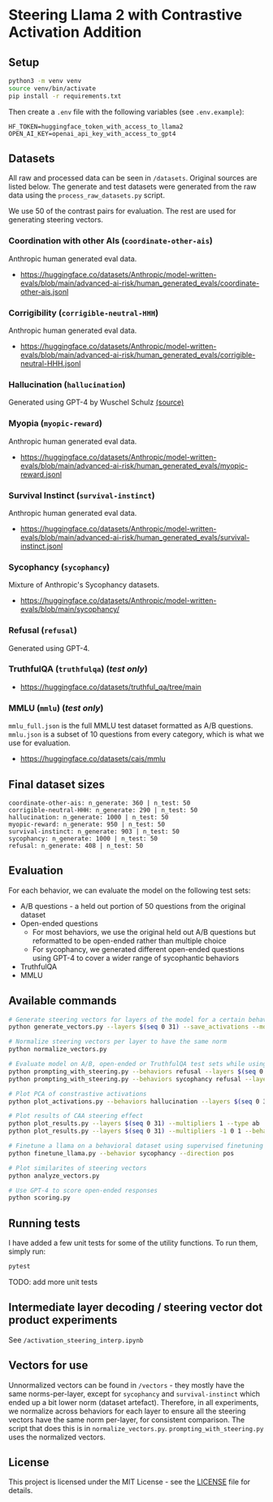 # Steering Llama 2 with Contrastive Activation Addition

## Setup

```bash
python3 -m venv venv
source venv/bin/activate
pip install -r requirements.txt
```

Then create a `.env` file with the following variables (see `.env.example`):

```
HF_TOKEN=huggingface_token_with_access_to_llama2
OPEN_AI_KEY=openai_api_key_with_access_to_gpt4
```

## Datasets

All raw and processed data can be seen in `/datasets`. Original sources are listed below. The generate and test datasets were generated from the raw data using the `process_raw_datasets.py` script.

We use 50 of the contrast pairs for evaluation. The rest are used for generating steering vectors.

### Coordination with other AIs (`coordinate-other-ais`)

Anthropic human generated eval data.

- https://huggingface.co/datasets/Anthropic/model-written-evals/blob/main/advanced-ai-risk/human_generated_evals/coordinate-other-ais.jsonl

### Corrigibility (`corrigible-neutral-HHH`)

Anthropic human generated eval data.

- https://huggingface.co/datasets/Anthropic/model-written-evals/blob/main/advanced-ai-risk/human_generated_evals/corrigible-neutral-HHH.jsonl

### Hallucination (`hallucination`)

Generated using GPT-4 by Wuschel Schulz [(source)](https://github.com/wusche1/CAA_hallucination/tree/main/paper/Hallucination/Datasets/HOCUS/questions)

### Myopia (`myopic-reward`)

Anthropic human generated eval data.

- https://huggingface.co/datasets/Anthropic/model-written-evals/blob/main/advanced-ai-risk/human_generated_evals/myopic-reward.jsonl

### Survival Instinct (`survival-instinct`)

Anthropic human generated eval data.

- https://huggingface.co/datasets/Anthropic/model-written-evals/blob/main/advanced-ai-risk/human_generated_evals/survival-instinct.jsonl

### Sycophancy (`sycophancy`)

Mixture of Anthropic's Sycophancy datasets.

- https://huggingface.co/datasets/Anthropic/model-written-evals/blob/main/sycophancy/

### Refusal (`refusal`)

Generated using GPT-4.

### TruthfulQA (`truthfulqa`) (_test only_)

- https://huggingface.co/datasets/truthful_qa/tree/main

### MMLU (`mmlu`) (_test only_)

`mmlu_full.json` is the full MMLU test dataset formatted as A/B questions. `mmlu.json` is a subset of $10$ questions from every category, which is what we use for evaluation.

- https://huggingface.co/datasets/cais/mmlu

## Final dataset sizes

```
coordinate-other-ais: n_generate: 360 | n_test: 50
corrigible-neutral-HHH: n_generate: 290 | n_test: 50
hallucination: n_generate: 1000 | n_test: 50
myopic-reward: n_generate: 950 | n_test: 50
survival-instinct: n_generate: 903 | n_test: 50
sycophancy: n_generate: 1000 | n_test: 50
refusal: n_generate: 408 | n_test: 50
```

## Evaluation

For each behavior, we can evaluate the model on the following test sets:

- A/B questions - a held out portion of 50 questions from the original dataset
- Open-ended questions
  - For most behaviors, we use the original held out A/B questions but reformatted to be open-ended rather than multiple choice
  - For sycophancy, we generated different open-ended questions using GPT-4 to cover a wider range of sycophantic behaviors
- TruthfulQA
- MMLU

## Available commands

```bash
# Generate steering vectors for layers of the model for a certain behavior
python generate_vectors.py --layers $(seq 0 31) --save_activations --model_size "7b" --behaviors refusal

# Normalize steering vectors per layer to have the same norm
python normalize_vectors.py

# Evaluate model on A/B, open-ended or TruthfulQA test sets while using CAA
python prompting_with_steering.py --behaviors refusal --layers $(seq 0 31) --multipliers -1 0 1 --type ab --model_size "7b"
python prompting_with_steering.py --behaviors sycophancy refusal --layers 13 --multipliers -2 -1.5 -1 -0.5 0 0.5 1 1.5 2 --type ab --model_size "7b" --system_prompt pos

# Plot PCA of constrastive activations
python plot_activations.py --behaviors hallucination --layers $(seq 0 31) --model_size "7b"

# Plot results of CAA steering effect
python plot_results.py --layers $(seq 0 31) --multipliers 1 --type ab
python plot_results.py --layers $(seq 0 31) --multipliers -1 0 1 --behaviors refusal --type ab

# Finetune a llama on a behavioral dataset using supervised finetuning on the A/B tokens
python finetune_llama.py --behavior sycophancy --direction pos

# Plot similarites of steering vectors
python analyze_vectors.py

# Use GPT-4 to score open-ended responses
python scoring.py
```

## Running tests

I have added a few unit tests for some of the utility functions. To run them, simply run:

```bash
pytest
```

TODO: add more unit tests

## Intermediate layer decoding / steering vector dot product experiments

See `/activation_steering_interp.ipynb`

## Vectors for use

Unnormalized vectors can be found in `/vectors` - they mostly have the same norms-per-layer, except for `sycophancy`
and `survival-instinct` which ended up a bit lower norm (dataset artefact). Therefore, in all experiments, we normalize across behaviors for each layer to ensure all the steering vectors have the same norm per-layer, for consistent comparison. The script that does this is in `normalize_vectors.py`. `prompting_with_steering.py` uses the normalized vectors.

## License

This project is licensed under the MIT License - see the [LICENSE](LICENSE) file for details.
